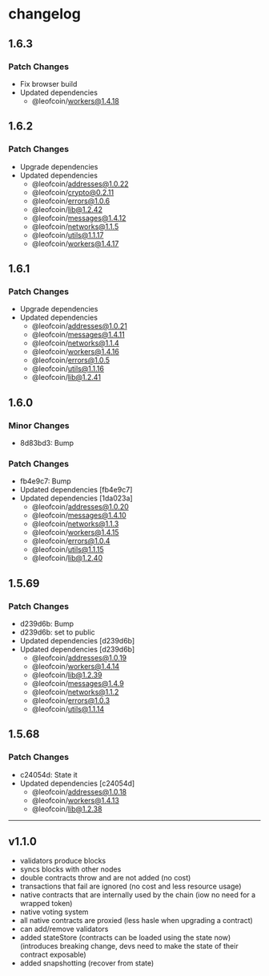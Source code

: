 # changelog

## 1.6.3

### Patch Changes

- Fix browser build
- Updated dependencies
  - @leofcoin/workers@1.4.18

## 1.6.2

### Patch Changes

- Upgrade dependencies
- Updated dependencies
  - @leofcoin/addresses@1.0.22
  - @leofcoin/crypto@0.2.11
  - @leofcoin/errors@1.0.6
  - @leofcoin/lib@1.2.42
  - @leofcoin/messages@1.4.12
  - @leofcoin/networks@1.1.5
  - @leofcoin/utils@1.1.17
  - @leofcoin/workers@1.4.17

## 1.6.1

### Patch Changes

- Upgrade dependencies
- Updated dependencies
  - @leofcoin/addresses@1.0.21
  - @leofcoin/messages@1.4.11
  - @leofcoin/networks@1.1.4
  - @leofcoin/workers@1.4.16
  - @leofcoin/errors@1.0.5
  - @leofcoin/utils@1.1.16
  - @leofcoin/lib@1.2.41

## 1.6.0

### Minor Changes

- 8d83bd3: Bump

### Patch Changes

- fb4e9c7: Bump
- Updated dependencies [fb4e9c7]
- Updated dependencies [1da023a]
  - @leofcoin/addresses@1.0.20
  - @leofcoin/messages@1.4.10
  - @leofcoin/networks@1.1.3
  - @leofcoin/workers@1.4.15
  - @leofcoin/errors@1.0.4
  - @leofcoin/utils@1.1.15
  - @leofcoin/lib@1.2.40

## 1.5.69

### Patch Changes

- d239d6b: Bump
- d239d6b: set to public
- Updated dependencies [d239d6b]
- Updated dependencies [d239d6b]
  - @leofcoin/addresses@1.0.19
  - @leofcoin/workers@1.4.14
  - @leofcoin/lib@1.2.39
  - @leofcoin/messages@1.4.9
  - @leofcoin/networks@1.1.2
  - @leofcoin/errors@1.0.3
  - @leofcoin/utils@1.1.14

## 1.5.68

### Patch Changes

- c24054d: State it
- Updated dependencies [c24054d]
  - @leofcoin/addresses@1.0.18
  - @leofcoin/workers@1.4.13
  - @leofcoin/lib@1.2.38

---

## v1.1.0

- validators produce blocks
- syncs blocks with other nodes
- double contracts throw and are not added (no cost)
- transactions that fail are ignored (no cost and less resource usage)
- native contracts that are internally used by the chain (iow no need for a wrapped token)
- native voting system
- all native contracts are proxied (less hasle when upgrading a contract)
- can add/remove validators
- added stateStore (contracts can be loaded using the state now) (introduces breaking change, devs need to make the state of their contract exposable)
- added snapshotting (recover from state)
